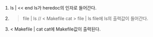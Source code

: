 
1. ls | << end
ls가 heredoc의 인자로 들어간다.

2. >file | ls // < Makefile cat > file | ls
    file에 ls의 출력값이 들어간다.

3. < Makefile  | cat
    cat에 Makefile값이 출력된다.
